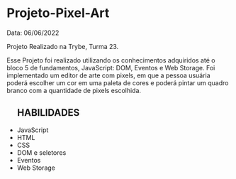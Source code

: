 # Projeto-Pixel-Art

Data: 06/06/2022
<p>Projeto Realizado na Trybe, Turma 23.</p>

<p>Esse Projeto foi realizado utilizando os conhecimentos adquiridos até o bloco 5 de fundamentos, JavaScript: DOM, Eventos e Web Storage. Foi implementado um editor de arte com pixels, em que a pessoa usuária poderá escolher um cor em uma paleta de cores e poderá pintar um quadro branco com a quantidade de pixels escolhida.</p>

<ul>
<h2>HABILIDADES</h2>
<li>JavaScript</li>
<li>HTML</li>
<li>CSS</li>
<li>DOM e seletores</li>
<li>Eventos</li>
<li>Web Storage</li>
</ul>
